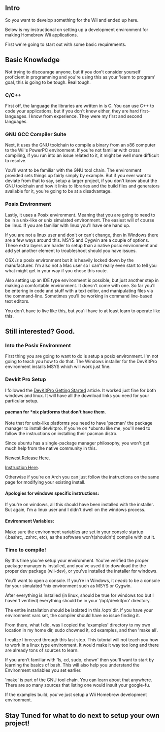 ## Intro

  So you want to develop something for the Wii and ended up here.

  Below is my instructional on setting up a development environment for making Homebrew Wii applications.

  First we're going to start out with some basic requirements.

## Basic Knowledge

  Not trying to discourage anyone, but if you don't consider yourself proficient in programming and you're using this as your 'learn to program' goal, this is going to be tough. Real tough.

### C/C++

  First off, the language the libraries are written in is C. You can use C++ to code your applications, but if you don't know either, they are hard first-languages. I know from experience. They were my first and second languages.

### GNU GCC Compiler Suite

  Next, it uses the GNU toolchain to compile a binary from an x86 computer to the Wii's PowerPC environment. If you're not familiar with cross compiling, if you run into an issue related to it, it might be well more difficult to resolve.

  You'll want to be familiar with the GNU tool chain. The environment provided sets things up fairly simply by example. But if you ever want to deviate from that to say, setup a larger project, if you don't know about the GNU toolchain and how it links to libraries and the build files and generators available for it, you're going to be at a disadvantage.

### Posix Environment

  Lastly, it uses a Posix environment. Meaning that you are going to need to be in a unix-like or unix simulated environment. The easiest will of course be linux. If you are familiar with linux you'll have one hand up.

  If you are not a linux user and don't or can't change, then in Windows there are a few ways around this. MSYS and Cygwin are a couple of options. These extra layers are harder to setup than a native posix environment and add yet another element to troubleshoot should you have issues.

  OSX *is* a posix environment but it is heavily locked down by the manufacturer. I'm also not a Mac user so I can't really even start to tell you what might get in your way if you chose this route.

  Also setting up an IDE type environment is possible, but just another step in making a comfortable environment. It doesn't come with one. So far you'll be entering in code and stuff with a text editor, and manipulating files via the command-line. Sometimes you'll be working in command line-based text editors.

  You don't have to live like this, but you'll have to at least learn to operate like this.

## Still interested? Good.

### Into the Posix Environment

  First thing you are going to want to do is setup a posix environment. I'm not going to teach you how to do that. The Windows installer for the DevKitPro environment installs MSYS which will work just fine.

### Devkit Pro Setup

  I followed the [DevKitPro Getting Started](https://devkitpro.org/wiki/Getting_Started) article. It worked just fine for both windows and linux. It will have all the download links you need for your particular setup.

#### pacman for *nix platforms that don't have them.

  Note that for unix-like platforms you need to have 'pacman' the package manager to install devkitpro. If you're on *ubuntu like me, you'll need to follow the instructions on installing their pacman distro.

  Since ubuntu has a single-package manager philosophy, you won't get much help from the native community in this.

  [Newest Release Here](https://github.com/devkitPro/pacman/releases/tag/devkitpro-pacman-1.0.1).

  [Instruction Here](https://devkitpro.org/wiki/devkitPro_pacman).

  Otherwise if you're on Arch you can just follow the instructions on the same page for modifying your existing install.

#### Apologies for windows specific instructions:

  If you're on windows, all this should have been installed with the installer. But again, I'm a linux user and I didn't dwell on the windows process.

#### Environment Variables:

  Make sure the environment variables are set in your console startup (.bashrc, .zshrc, etc), as the software won't(shouldn't) compile with out it.

### Time to compile!

  By this time you've setup your environment. You've verified the proper package manager is installed, and you've used it to download the the proper dev package (wii-dev), or you've installed the installer for windows.

  You'll want to open a console. If you're in Windows, it *needs* to be a console for your simulated *nix environment such as MSYS or Cygwin.

  After everything is installed (in linux, should be true for windows too but I haven't verified) everything should be in your '/opt/devkitpro' directory.

  The entire installation should be isolated in this /opt/ dir. If you have your environment vars set, the compiler should have no issue finding it.

  From there, what *I* did, was I copied the 'examples' directory to my own location in my home dir, sudo chowned it, cd examples, and then 'make all'.

  I realize I breezed through this last step. This tutorial will not teach you how to work in a linux type environment. It would make it way too long and there are already tons of sources to learn.

  If you aren't familiar with 'ls, cd, sudo, chown' then you'll want to start by learning the basics of bash. This will also help you understand the Environment variables you set earlier.

  'make' is part of the GNU tool chain. You can learn about that anywhere. There are so many sources that listing one would insult your google-fu.

  If the examples build, you've just setup a Wii Homebrew development environment.

## Stay Tuned for what to do next to setup your own project!